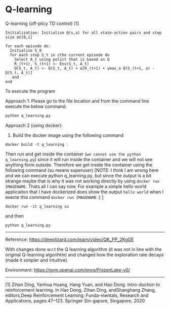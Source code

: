 # Q-learning


Q-learning (off-plicy TD control) [1]
```
Initialization: Initialize Q(s,a) for all state-action pairs and step size α∈(0,1]

for each episode do:
  Initialize S_0
  for each step S_t in cthe current episode do
    Select A_t using polict that is based on Q
    R_(t+1), S_(t+1) <- Env(S_t, A_t)
    Q(S_t, A_t) <- Q(S_t, A_t) + α[R_(t+1) + γmax_a Q(S_(t+1, a) - Q(S_t, A_t)]
   end
end
```

To execute the program

Approach 1: Please go to the file location and from the command line execute the below command.


```python
python q_learning.py
```

Approach 2 (using docker):

1. Build the docker image using the following command

```
docker build -t q_learning .
```

Then run and get inside the container (`we cannot use the python q_learning.py`) since it will run inside the container and we will not see anything form outside. Therefore we get inside the container using the following command (su means superuser) [NOTE: I think I am wrong here and we can execute python q_learning.py, but since the output is a bit strange maybe that is why it was not working directly by using `docker run IMAGENAME`. Thats all I can say now. For example a simple hello world applicaiton that I have dockerized does show the output `hello world` when I execte this command `docker run IMAGENAME` :) ]

```
docker run -it q_learning su
```
and then 

```
python q_learning.py

```


---

Reference: https://deeplizard.com/learn/video/QK_PP_2KgGE

With changes done w.r.t the Q learning algorithm (it was not in line with the original Q-learning algorihtm) and changed how the exploration rate decays (made it simpler and intuitive)

Environment: https://gym.openai.com/envs/FrozenLake-v0/

---

[1] Zihan Ding, Yanhua Huang, Hang Yuan, and Hao Dong.  Intro-duction to reinforcement learning. In Hao Dong, Zihan Ding, andShanghang Zhang, editors,Deep Reinforcement Learning:  Funda-mentals,  Research and Applications, pages 47–123. Springer Sin-gapore, Singapore, 2020
